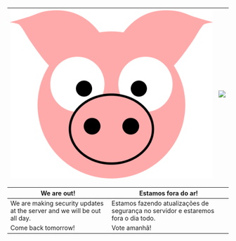 | <img src="https://github.com/darakeon/dfm/raw/master/site/DFM.MVC/Assets/Images/pig.svg?sanitize=true" width="500"/> | <img src="https://camo.githubusercontent.com/9e3fdee1bef789dad7929323d97f949d78f82144/687474703a2f2f6d65616b2d73746f726965732e636f6d2f4173736574732f696d616765732f66616365626f6f6b2e706e67" width="500"/> |
|---------------------------------------------------------------------------------------------------------------------|----------------------------------------------------------------------------------------------------------------------------------------------------------------------------------------------------------|


| We are out!                                                              | Estamos fora do ar!                                                                |
|--------------------------------------------------------------------------|------------------------------------------------------------------------------------|
| We are making security updates at the server and we will be out all day. | Estamos fazendo atualizações de segurança no servidor e estaremos fora o dia todo. |
| Come back tomorrow!                                                      | Vote amanhã! |

